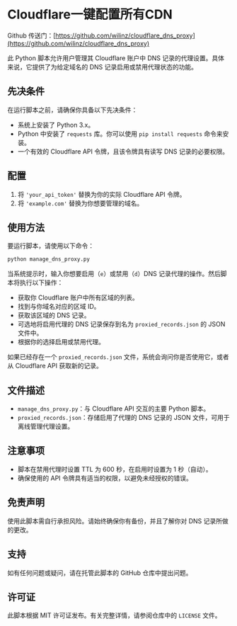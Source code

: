 # Cloudflare一键配置所有CDN 

Github 传送门：[https://github.com/wilinz/cloudflare_dns_proxy](https://github.com/wilinz/cloudflare_dns_proxy)

此 Python 脚本允许用户管理其 Cloudflare 账户中 DNS 记录的代理设置。具体来说，它提供了为给定域名的 DNS 记录启用或禁用代理状态的功能。

## 先决条件

在运行脚本之前，请确保你具备以下先决条件：

- 系统上安装了 Python 3.x。
- Python 中安装了 `requests` 库。你可以使用 `pip install requests` 命令来安装。
- 一个有效的 Cloudflare API 令牌，且该令牌具有读写 DNS 记录的必要权限。

## 配置

1. 将 `'your_api_token'` 替换为你的实际 Cloudflare API 令牌。
2. 将 `'example.com'` 替换为你想要管理的域名。

## 使用方法

要运行脚本，请使用以下命令：

```bash
python manage_dns_proxy.py
```

当系统提示时，输入你想要启用（`e`）或禁用（`d`）DNS 记录代理的操作。然后脚本将执行以下操作：

- 获取你 Cloudflare 账户中所有区域的列表。
- 找到与你域名对应的区域 ID。
- 获取该区域的 DNS 记录。
- 可选地将启用代理的 DNS 记录保存到名为 `proxied_records.json` 的 JSON 文件中。
- 根据你的选择启用或禁用代理。

如果已经存在一个 `proxied_records.json` 文件，系统会询问你是否使用它，或者从 Cloudflare API 获取新的记录。

## 文件描述

- `manage_dns_proxy.py`：与 Cloudflare API 交互的主要 Python 脚本。
- `proxied_records.json`：存储启用了代理的 DNS 记录的 JSON 文件，可用于离线管理代理设置。

## 注意事项

- 脚本在禁用代理时设置 TTL 为 600 秒，在启用时设置为 1 秒（自动）。
- 确保使用的 API 令牌具有适当的权限，以避免未经授权的错误。

## 免责声明

使用此脚本需自行承担风险。请始终确保你有备份，并且了解你对 DNS 记录所做的更改。

## 支持

如有任何问题或疑问，请在托管此脚本的 GitHub 仓库中提出问题。

## 许可证

此脚本根据 MIT 许可证发布。有关完整详情，请参阅仓库中的 `LICENSE` 文件。
